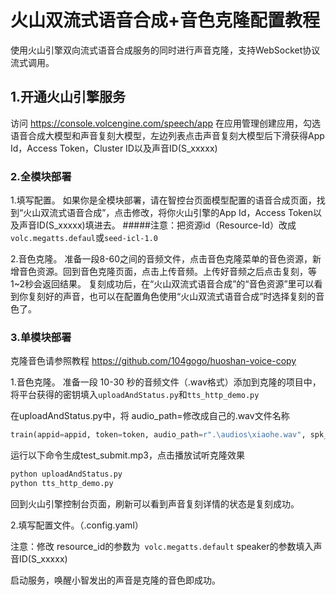 # 火山双流式语音合成+音色克隆配置教程
使用火山引擎双向流式语音合成服务的同时进行声音克隆，支持WebSocket协议流式调用。
## 1.开通火山引擎服务
访问 https://console.volcengine.com/speech/app  在应用管理创建应用，勾选语音合成大模型和声音复刻大模型，左边列表点击声音复刻大模型后下滑获得App Id，Access Token，Cluster ID以及声音ID(S_xxxxx)

### 2.全模块部署
1.填写配置。
如果你是全模块部署，请在智控台页面模型配置的语音合成页面，找到“火山双流式语音合成”，点击修改，将你火山引擎的App Id，Access Token以及声音ID(S_xxxxx)填进去。
#####注意：把资源id（Resource-Id）改成```volc.megatts.defaul```或```seed-icl-1.0```

2.音色克隆。
准备一段8-60之间的音频文件，点击音色克隆菜单的音色资源，新增音色资源。回到音色克隆页面，点击上传音频。上传好音频之后点击复刻，等1~2秒会返回结果。
复刻成功后，在“火山双流式语音合成”的“音色资源”里可以看到你复刻好的声音，也可以在配置角色使用“火山双流式语音合成”时选择复刻的音色了。

### 3.单模块部署
克隆音色请参照教程 https://github.com/104gogo/huoshan-voice-copy 

1.音色克隆。
准备一段 10-30 秒的音频文件（.wav格式）添加到克隆的项目中，将平台获得的密钥填入```uploadAndStatus.py```和```tts_http_demo.py```

在uploadAndStatus.py中，将 audio_path=修改成自己的.wav文件名称
```python
train(appid=appid, token=token, audio_path=r".\audios\xiaohe.wav", spk_id=spk_id)
```

运行以下命令生成test_submit.mp3，点击播放试听克隆效果

```python
python uploadAndStatus.py
python tts_http_demo.py
```
回到火山引擎控制台页面，刷新可以看到声音复刻详情的状态是复刻成功。

2.填写配置文件。（.config.yaml）

注意：修改 resource_id的参数为``` volc.megatts.default``` 
speaker的参数填入声音ID(S_xxxxx)

启动服务，唤醒小智发出的声音是克隆的音色即成功。
